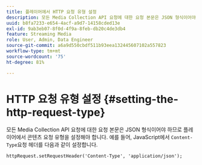 ```yaml
---
title: 플레이어에서 HTTP 요청 유형 설정
description: 모든 Media Collection API 요청에 대한 요청 본문은 JSON 형식이어야 합니다. 플레이어에서 콘텐츠 요청 유형을 설정하는 방법에 대해 알아봅니다.
uuid: b8fa7233-e654-4acf-a9d7-14158cded13e
exl-id: 9ab3eb07-8f0d-4f9a-8feb-db20c4de3db4
feature: Streaming Media
role: User, Admin, Data Engineer
source-git-commit: a6a9d550cbdf511b93eea132445607102a557823
workflow-type: tm+mt
source-wordcount: '75'
ht-degree: 81%

---
```


# HTTP 요청 유형 설정 {#setting-the-http-request-type}

모든 Media Collection API 요청에 대한 요청 본문은 JSON 형식이어야 하므로 플레이어에서 콘텐츠 요청 유형을 설정해야 합니다. 예를 들어, JavaScript에서 `Content-Type`요청 헤더를 다음과 같이 설정합니다.

```
httpRequest.setRequestHeader('Content-Type', 'application/json'); 
```
